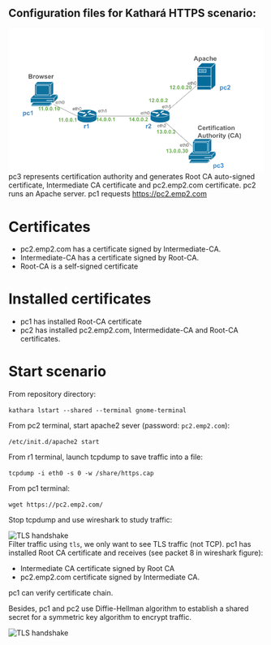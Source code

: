 ## Configuration files for Kathará HTTPS scenario:

<img src="https://github.com/evaCastro/kathara-labs/blob/main/https/images/https-scenario.png"
     alt="TLS handshake"
     style="float: left; margin-right: 10px;" width=700 />

pc3 represents certification authority and generates Root CA auto-signed certificate, Intermediate CA certificate and pc2.emp2.com certificate.
pc2 runs an Apache server.
pc1 requests https://pc2.emp2.com

# Certificates

- pc2.emp2.com has a certificate signed by Intermediate-CA.
- Intermediate-CA has a certificate signed by Root-CA.
- Root-CA is a self-signed certificate

# Installed certificates

- pc1 has installed Root-CA certificate
- pc2 has installed pc2.emp2.com, Intermedidate-CA and Root-CA certificates.

# Start scenario

From repository directory: 

   ```kathara lstart --shared --terminal gnome-terminal```

From pc2 terminal, start apache2 sever (password: ```pc2.emp2.com```):

   ```/etc/init.d/apache2 start```

From r1 terminal, launch tcpdump to save traffic into a file:

```tcpdump -i eth0 -s 0 -w /share/https.cap```

From pc1 terminal: 

   ```wget https://pc2.emp2.com/```

Stop tcpdump and use wireshark to study traffic:

<img src="https://github.com/evaCastro/kathara-labs/blob/main/https/images/certificate-chain.png"
     alt="TLS handshake"
     style="float: left; margin-right: 10px;" width=700 />

Filter traffic using ```tls```, we only want to see TLS traffic (not TCP). pc1 has installed Root CA certificate and receives (see packet 8 in wireshark figure):
- Intermediate CA certificate signed by Root CA
- pc2.emp2.com certificate signed by Intermediate CA.

pc1 can verify certificate chain. 

Besides, pc1 and pc2 use Diffie-Hellman algorithm to establish a shared secret for a symmetric key algorithm to encrypt traffic. 

<img src="https://github.com/evaCastro/kathara-labs/blob/main/https/images/TLS13.png"
     alt="TLS handshake"
     style="float: left; margin-right: 10px;" width=700 />
